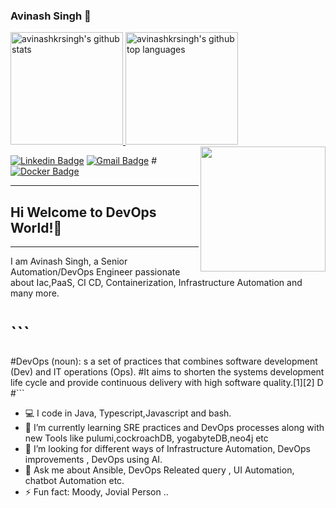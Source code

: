 ### Avinash Singh 👋

<a href="https://github.com/avinashkrsingh">
  <img height="180em" src="https://github-readme-stats.vercel.app/api?username=avinashkrsingh&show_icons=true&theme=graywhite&count_private=true" alt="avinashkrsingh's github stats" />
  <img height="180em" src="https://github-readme-stats.vercel.app/api/top-langs/?username=avinashkrsingh&theme=graywhite&layout=compact" alt="avinashkrsingh's github top languages" />
</a>
<img align='right' src="https://media.giphy.com/media/KzJkzjggfGN5Py6nkT/giphy.gif" width="200">

 [![Linkedin Badge](https://img.shields.io/badge/-avinashkrsingh-blue?style=flat-square&logo=Linkedin&logoColor=white&link=https://www.linkedin.com/in/avinash-kumar-singh-b3003029/)](https://www.linkedin.com/in/avinash-kumar-singh-b3003029/) 
[![Gmail Badge](https://img.shields.io/badge/-avinashkrsingh9@gmail.com-c14438?style=flat-square&logo=Gmail&logoColor=white&link=mailto:avinashkrsingh9@gmail.com)](avinashkrsingh9@gmail.com)
#[![Docker Badge](https://img.shields.io/badge/Docker-Docker%20Hub-orange)](https://hub.docker.com/u/avinashkrsingh)

---
## Hi  Welcome to DevOps World!👋
---
I am  Avinash Singh, a Senior Automation/DevOps Engineer passionate about Iac,PaaS, CI CD, Containerization, Infrastructure Automation and many more. 

# ```
#DevOps (noun): s a set of practices that combines software development (Dev) and IT operations (Ops). 
#It aims to shorten the systems development life cycle and provide continuous delivery with high software quality.[1][2] D
#```
- :computer: I code in Java, Typescript,Javascript and bash.
- 🌱 I’m currently learning SRE practices and DevOps processes along with new Tools like pulumi,cockroachDB, yogabyteDB,neo4j etc
- 👯 I’m looking for different ways of Infrastructure Automation, DevOps improvements ,  DevOps using AI.
- 💬 Ask me about Ansible, DevOps Releated query , UI Automation, chatbot Automation etc.
- ⚡ Fun fact: Moody, Jovial Person ..



